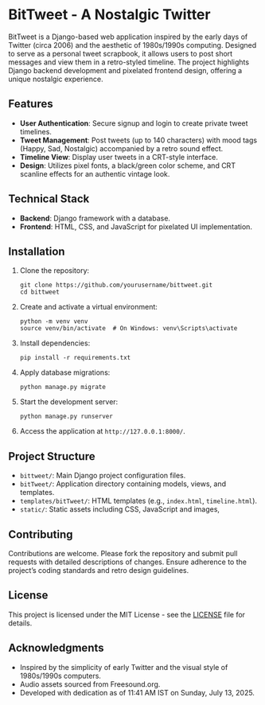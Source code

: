 # BitTweet - A Nostalgic Twitter

BitTweet is a Django-based web application inspired by the early days of Twitter (circa 2006) and the aesthetic of 1980s/1990s computing. Designed to serve as a personal tweet scrapbook, it allows users to post short messages and view them in a retro-styled timeline. The project highlights Django backend development and pixelated frontend design, offering a unique nostalgic experience.

## Features
- **User Authentication**: Secure signup and login to create private tweet timelines.
- **Tweet Management**: Post tweets (up to 140 characters) with mood tags (Happy, Sad, Nostalgic) accompanied by a retro sound effect.
- **Timeline View**: Display user tweets in a CRT-style interface.
- **Design**: Utilizes pixel fonts, a black/green color scheme, and CRT scanline effects for an authentic vintage look.

## Technical Stack
- **Backend**: Django framework with a database.
- **Frontend**: HTML, CSS, and JavaScript for pixelated UI implementation.

## Installation
1. Clone the repository:
   ```
   git clone https://github.com/yourusername/bittweet.git
   cd bittweet
   ```
2. Create and activate a virtual environment:
   ```
   python -m venv venv
   source venv/bin/activate  # On Windows: venv\Scripts\activate
   ```
3. Install dependencies:
   ```
   pip install -r requirements.txt
   ```
4. Apply database migrations:
   ```
   python manage.py migrate
   ```
5. Start the development server:
   ```
   python manage.py runserver
   ```
6. Access the application at `http://127.0.0.1:8000/`.

## Project Structure
- `bittweet/`: Main Django project configuration files.
- `bitTweet/`: Application directory containing models, views, and templates.
- `templates/bitTweet/`: HTML templates (e.g., `index.html`, `timeline.html`).
- `static/`: Static assets including CSS, JavaScript and images,

## Contributing
Contributions are welcome. Please fork the repository and submit pull requests with detailed descriptions of changes. Ensure adherence to the project’s coding standards and retro design guidelines.

## License
This project is licensed under the MIT License - see the [LICENSE](LICENSE) file for details.

## Acknowledgments
- Inspired by the simplicity of early Twitter and the visual style of 1980s/1990s computers.
- Audio assets sourced from Freesound.org.
- Developed with dedication as of 11:41 AM IST on Sunday, July 13, 2025.

